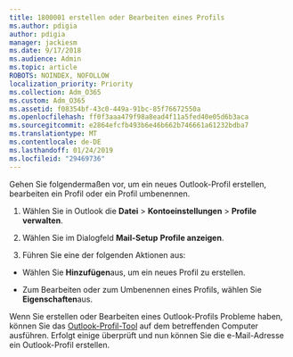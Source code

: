 ```yaml
---
title: 1800001 erstellen oder Bearbeiten eines Profils
ms.author: pdigia
author: pdigia
manager: jackiesm
ms.date: 9/17/2018
ms.audience: Admin
ms.topic: article
ROBOTS: NOINDEX, NOFOLLOW
localization_priority: Priority
ms.collection: Adm_O365
ms.custom: Adm_O365
ms.assetid: f08354bf-43c0-449a-91bc-85f76672550a
ms.openlocfilehash: ff0f3aaa479f98a8ead4f11a5fed40e05d6b3aca
ms.sourcegitcommit: e2864efcfb493b6e46b662b746661a61232bdba7
ms.translationtype: MT
ms.contentlocale: de-DE
ms.lasthandoff: 01/24/2019
ms.locfileid: "29469736"
---
```

Gehen Sie folgendermaßen vor, um ein neues Outlook-Profil erstellen, bearbeiten ein Profil oder ein Profil umbenennen.
  
1. Wählen Sie in Outlook die **Datei** \> **Kontoeinstellungen** \> **Profile verwalten**.
    
2. Wählen Sie im Dialogfeld **Mail-Setup** **Profile anzeigen**.
    
3. Führen Sie eine der folgenden Aktionen aus:
    
  - Wählen Sie **Hinzufügen**aus, um ein neues Profil zu erstellen.
    
  - Zum Bearbeiten oder zum Umbenennen eines Profils, wählen Sie **Eigenschaften**aus.
    
Wenn Sie erstellen oder Bearbeiten eines Outlook-Profils Probleme haben, können Sie das [Outlook-Profil-Tool](https://aka.ms/SaRA-OutlookSetupProfile) auf dem betreffenden Computer ausführen. Erfolgt einige überprüft und nun können Sie die e-Mail-Adresse ein Outlook-Profil erstellen. 
  

